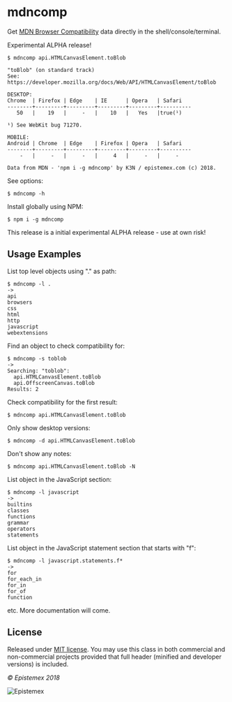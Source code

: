 mdncomp
=======

Get [MDN Browser Compatibility](https://github.com/mdn/browser-compat-data) data directly in the shell/console/terminal.

Experimental ALPHA release!

```text
$ mdncomp api.HTMLCanvasElement.toBlob

"toBlob" (on standard track)
See: https://developer.mozilla.org/docs/Web/API/HTMLCanvasElement/toBlob

DESKTOP:
Chrome  | Firefox | Edge    | IE      | Opera   | Safari
--------+---------+---------+---------+---------+----------
   50   |    19   |     -   |    10   |   Yes   |true(¹)

¹) See WebKit bug 71270.

MOBILE:
Android | Chrome  | Edge    | Firefox | Opera   | Safari
--------+---------+---------+---------+---------+----------
    -   |     -   |     -   |     4   |     -   |     -

Data from MDN - 'npm i -g mdncomp' by K3N / epistemex.com (c) 2018.
```

See options:

    $ mdncomp -h

Install globally using NPM:

    $ npm i -g mdncomp

This release is a initial experimental ALPHA release - use at own risk!

Usage Examples
--------------

List top level objects using "." as path:

```text
$ mdncomp -l .
->
api
browsers
css
html
http
javascript
webextensions
```

Find an object to check compatibility for:
```text
$ mdncomp -s toblob
->
Searching: "toblob":
  api.HTMLCanvasElement.toBlob
  api.OffscreenCanvas.toBlob
Results: 2
```

Check compatibility for the first result:

    $ mdncomp api.HTMLCanvasElement.toBlob

Only show desktop versions:

    $ mdncomp -d api.HTMLCanvasElement.toBlob

Don't show any notes:

    $ mdncomp api.HTMLCanvasElement.toBlob -N

List object in the JavaScript section:
```text
$ mdncomp -l javascript
->
builtins
classes
functions
grammar
operators
statements
```

List object in the JavaScript statement section that starts with "f":
```text
$ mdncomp -l javascript.statements.f*
->
for
for_each_in
for_in
for_of
function
```

etc. More documentation will come.

License
-------

Released under [MIT license](http://choosealicense.com/licenses/mit/). You may use this class in both commercial and non-commercial projects provided that full header (minified and developer versions) is included.

*&copy; Epistemex 2018*

![Epistemex](https://i.imgur.com/GP6Q3v8.png)
